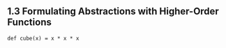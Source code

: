 1.3  Formulating Abstractions with Higher-Order Functions
---------------------------------------------------------

    def cube(x) = x * x * x
